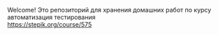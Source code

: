 Welcome!
Это репозиторий для хранения домашних работ по курсу автоматизация тестирования<br>
https://stepik.org/course/575
